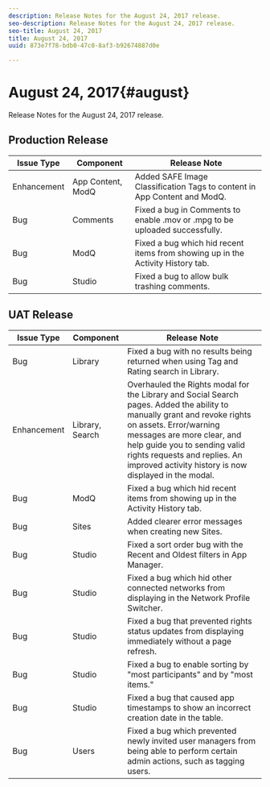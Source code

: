 ```yaml
---
description: Release Notes for the August 24, 2017 release.
seo-description: Release Notes for the August 24, 2017 release.
seo-title: August 24, 2017
title: August 24, 2017
uuid: 873e7f78-bdb0-47c0-8af3-b92674887d0e

---
```


# August 24, 2017{#august}

Release Notes for the August 24, 2017 release.

## Production Release

| **Issue Type** |**Component** |**Release Note** |
|---|---|---|
|  Enhancement | App Content, ModQ | Added SAFE Image Classification Tags to content in App Content and ModQ. |
|  Bug | Comments | Fixed a bug in Comments to enable .mov or .mpg to be uploaded successfully.  |
|  Bug | ModQ | Fixed a bug which hid recent items from showing up in the Activity History tab. |
|  Bug | Studio | Fixed a bug to allow bulk trashing comments. |

## UAT Release

| **Issue Type** |**Component** |**Release Note** |
|---|---|---|
|  Bug | Library | Fixed a bug with no results being returned when using Tag and Rating search in Library. |
|  Enhancement | Library, Search | Overhauled the Rights modal for the Library and Social Search pages. Added the ability to manually grant and revoke rights on assets. Error/warning messages are more clear, and help guide you to sending valid rights requests and replies. An improved activity history is now displayed in the modal. |
|  Bug | ModQ | Fixed a bug which hid recent items from showing up in the Activity History tab. |
|  Bug | Sites | Added clearer error messages when creating new Sites. |
|  Bug | Studio | Fixed a sort order bug with the Recent and Oldest filters in App Manager. |
|  Bug | Studio | Fixed a bug which hid other connected networks from displaying in the Network Profile Switcher. |
|  Bug | Studio | Fixed a bug that prevented rights status updates from displaying immediately without a page refresh. |
|  Bug | Studio | Fixed a bug to enable sorting by "most participants" and by "most items." |
|  Bug | Studio | Fixed a bug that caused app timestamps to show an incorrect creation date in the table. |
|  Bug | Users | Fixed a bug which prevented newly invited user managers from being able to perform certain admin actions, such as tagging users. |

